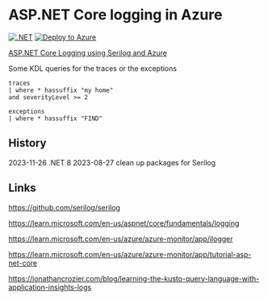 # ASP.NET Core logging in Azure

[![.NET](https://github.com/damienbod/aspnetcore-azure-logging/actions/workflows/dotnet.yml/badge.svg)](https://github.com/damienbod/aspnetcore-azure-logging/actions/workflows/dotnet.yml) [![Deploy to Azure](https://github.com/damienbod/aspnetcore-azure-logging/actions/workflows/azure-webapps-dotnet-core.yml/badge.svg)](https://github.com/damienbod/aspnetcore-azure-logging/actions/workflows/azure-webapps-dotnet-core.yml)

[ASP.NET Core Logging using Serilog and Azure]([https://damienbod.com](https://damienbod.com/2023/08/21/asp-net-core-logging-using-serilog-and-azure/))

Some KDL queries for the traces or the exceptions

```
traces
| where * hassuffix "my home"
and severityLevel >= 2
```

```
exceptions
| where * hassuffix "FIND"
```

## History

2023-11-26 .NET 8
2023-08-27 clean up packages for Serilog

## Links

https://github.com/serilog/serilog

https://learn.microsoft.com/en-us/aspnet/core/fundamentals/logging

https://learn.microsoft.com/en-us/azure/azure-monitor/app/ilogger

https://learn.microsoft.com/en-us/azure/azure-monitor/app/tutorial-asp-net-core

https://jonathancrozier.com/blog/learning-the-kusto-query-language-with-application-insights-logs
